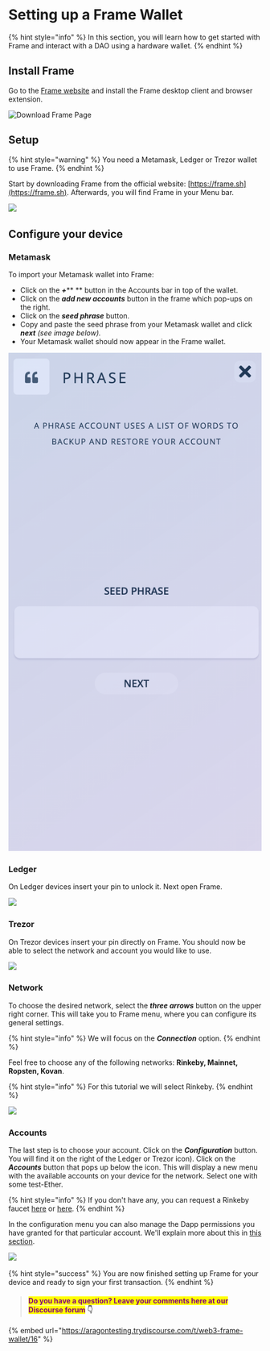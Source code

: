 # Setting up a Frame Wallet

{% hint style="info" %}
In this section, you will learn how to get started with Frame and interact with a DAO using a hardware wallet.
{% endhint %}

## **Install Frame**

Go to the [Frame website](https://frame.sh) and install the Frame desktop client and browser extension.

![Download Frame Page](https://d33v4339jhl8k0.cloudfront.net/docs/assets/5c98a4fe0428633d2cf3fcf7/images/5d8bcfb504286364bc8f9089/file-RW9LeLOUHS.png)

## Setup

{% hint style="warning" %}
You need a Metamask, Ledger or Trezor wallet to use Frame.&#x20;
{% endhint %}

Start by downloading Frame from the official website: [https://frame.sh](https://frame.sh). Afterwards, you will find Frame in your Menu bar.

![](https://hack.aragon.org/docs/assets/frame/frame-intro.gif)

## Configure your device <a href="#configure-your-device" id="configure-your-device"></a>

### **Metamask**

To import your Metamask wallet into Frame:

* Click on the _**+**_** ** button in the Accounts bar in top of the wallet.
* Click on the _**add new accounts**_ button in the frame which pop-ups on the right.
* Click on the _**seed phrase**_ button.
* Copy and paste the seed phrase from your Metamask wallet and click _**next** (see image below)._
* Your Metamask wallet should now appear in the Frame wallet.

![](<../../../.gitbook/assets/Screenshot 2022-02-23 at 17.04.36.png>)

### **Ledger**

On Ledger devices insert your pin to unlock it. Next open Frame.

![](https://hack.aragon.org/docs/assets/frame/frame-ledger.gif)

### **Trezor**

On Trezor devices insert your pin directly on Frame. You should now be able to select the network and account you would like to use.



![](https://hack.aragon.org/docs/assets/frame/frame-trezor.gif)

### **Network**

To choose the desired network, select the _**three arrows**_ button on the upper right corner. This will take you to Frame menu, where you can configure its general settings.&#x20;

{% hint style="info" %}
We will focus on the _**Connection**_ option.&#x20;
{% endhint %}

Feel free to choose any of the following networks: **Rinkeby, Mainnet, Ropsten, Kovan**.

{% hint style="info" %}
For this tutorial we will select Rinkeby.
{% endhint %}

![](https://hack.aragon.org/docs/assets/frame/frame-app-menu.gif)

### **Accounts**

The last step is to choose your account. Click on the _**Configuration**_ button. You will find it on the right of the Ledger or Trezor icon). Click on the _**Accounts**_ button that pops up below the icon. This will display a new menu with the available accounts on your device for the network. Select one with some test-Ether.

{% hint style="info" %}
&#x20;If you don't have any, you can request a Rinkeby faucet [here](https://faucet.rinkeby.io) or [here](https://faucets.chain.link/rinkeby).
{% endhint %}

In the configuration menu you can also manage the Dapp permissions you have granted for that particular account. We'll explain more about this in [this section](../guides/signers/frame.md).

![](https://hack.aragon.org/docs/assets/frame/frame-accounts.gif)

{% hint style="success" %}
You are now finished setting up Frame for your device and ready to sign your first transaction.
{% endhint %}

> #### <mark style="color:purple;">Do you have a question? Leave your comments here at our Discourse forum</mark> 👇

{% embed url="https://aragontesting.trydiscourse.com/t/web3-frame-wallet/16" %}
